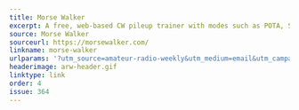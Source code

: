 ```yaml
---
title: Morse Walker
excerpt: A free, web-based CW pileup trainer with modes such as POTA, SST, and CWT, plus beginner-friendly features, including adjustable speeds and Farnsworth spacing.
source: Morse Walker
sourceurl: https://morsewalker.com/
linkname: morse-walker
urlparams: '?utm_source=amateur-radio-weekly&utm_medium=email&utm_campaign=newsletter'
headerimage: arw-header.gif
linktype: link
order: 4
issue: 364
---
```

